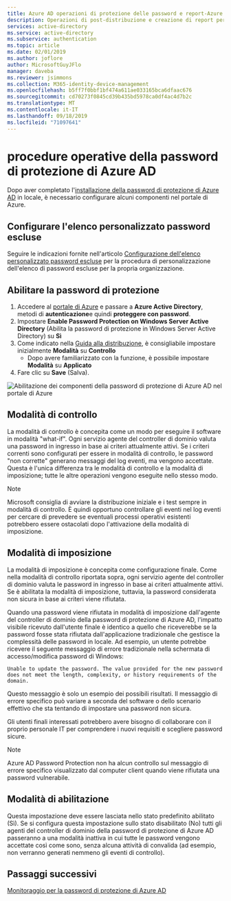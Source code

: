 ```yaml
---
title: Azure AD operazioni di protezione delle password e report-Azure Active Directory
description: Operazioni di post-distribuzione e creazione di report per la protezione delle password Azure AD
services: active-directory
ms.service: active-directory
ms.subservice: authentication
ms.topic: article
ms.date: 02/01/2019
ms.author: joflore
author: MicrosoftGuyJFlo
manager: daveba
ms.reviewer: jsimmons
ms.collection: M365-identity-device-management
ms.openlocfilehash: b5ff7f0bbf1bf474a611ae033165bca6dfaac676
ms.sourcegitcommit: cd70273f0845cd39b435bd5978ca0df4ac4d7b2c
ms.translationtype: MT
ms.contentlocale: it-IT
ms.lasthandoff: 09/18/2019
ms.locfileid: "71097641"
---
```

# <a name="azure-ad-password-protection-operational-procedures"></a>procedure operative della password di protezione di Azure AD

Dopo aver completato l'[installazione della password di protezione di Azure AD](howto-password-ban-bad-on-premises-deploy.md) in locale, è necessario configurare alcuni componenti nel portale di Azure.

## <a name="configure-the-custom-banned-password-list"></a>Configurare l'elenco personalizzato password escluse

Seguire le indicazioni fornite nell'articolo [Configurazione dell'elenco personalizzato password escluse](howto-password-ban-bad-configure.md) per la procedura di personalizzazione dell'elenco di password escluse per la propria organizzazione.

## <a name="enable-password-protection"></a>Abilitare la password di protezione

1. Accedere al [portale di Azure](https://portal.azure.com) e passare a **Azure Active Directory**, metodi di **autenticazione**e quindi **proteggere con password**.
1. Impostare **Enable Password Protection on Windows Server Active Directory** (Abilita la password di protezione in Windows Server Active Directory) su **Sì**
1. Come indicato nella [Guida alla distribuzione](howto-password-ban-bad-on-premises-deploy.md#deployment-strategy), è consigliabile impostare inizialmente **Modalità** su **Controllo**
   * Dopo avere familiarizzato con la funzione, è possibile impostare **Modalità** su **Applicato**
1. Fare clic su **Save** (Salva).

![Abilitazione dei componenti della password di protezione di Azure AD nel portale di Azure](./media/howto-password-ban-bad-on-premises-operations/authentication-methods-password-protection-on-prem.png)

## <a name="audit-mode"></a>Modalità di controllo

La modalità di controllo è concepita come un modo per eseguire il software in modalità "what-if". Ogni servizio agente del controller di dominio valuta una password in ingresso in base ai criteri attualmente attivi. Se i criteri correnti sono configurati per essere in modalità di controllo, le password "non corrette" generano messaggi del log eventi, ma vengono accettate. Questa è l'unica differenza tra le modalità di controllo e la modalità di imposizione; tutte le altre operazioni vengono eseguite nello stesso modo.

> [!NOTE]
> Microsoft consiglia di avviare la distribuzione iniziale e i test sempre in modalità di controllo. È quindi opportuno controllare gli eventi nel log eventi per cercare di prevedere se eventuali processi operativi esistenti potrebbero essere ostacolati dopo l'attivazione della modalità di imposizione.

## <a name="enforce-mode"></a>Modalità di imposizione

La modalità di imposizione è concepita come configurazione finale. Come nella modalità di controllo riportata sopra, ogni servizio agente del controller di dominio valuta le password in ingresso in base ai criteri attualmente attivi. Se è abilitata la modalità di imposizione, tuttavia, la password considerata non sicura in base ai criteri viene rifiutata.

Quando una password viene rifiutata in modalità di imposizione dall'agente del controller di dominio della password di protezione di Azure AD, l'impatto visibile ricevuto dall'utente finale è identico a quello che riceverebbe se la password fosse stata rifiutata dall'applicazione tradizionale che gestisce la complessità delle password in locale. Ad esempio, un utente potrebbe ricevere il seguente messaggio di errore tradizionale nella schermata di accesso/modifica password di Windows:

`Unable to update the password. The value provided for the new password does not meet the length, complexity, or history requirements of the domain.`

Questo messaggio è solo un esempio dei possibili risultati. Il messaggio di errore specifico può variare a seconda del software o dello scenario effettivo che sta tentando di impostare una password non sicura.

Gli utenti finali interessati potrebbero avere bisogno di collaborare con il proprio personale IT per comprendere i nuovi requisiti e scegliere password sicure.

> [!NOTE]
> Azure AD Password Protection non ha alcun controllo sul messaggio di errore specifico visualizzato dal computer client quando viene rifiutata una password vulnerabile.

## <a name="enable-mode"></a>Modalità di abilitazione

Questa impostazione deve essere lasciata nello stato predefinito abilitato (Sì). Se si configura questa impostazione sullo stato disabilitato (No) tutti gli agenti del controller di dominio della password di protezione di Azure AD passeranno a una modalità inattiva in cui tutte le password vengono accettate così come sono, senza alcuna attività di convalida (ad esempio, non verranno generati nemmeno gli eventi di controllo).

## <a name="next-steps"></a>Passaggi successivi

[Monitoraggio per la password di protezione di Azure AD](howto-password-ban-bad-on-premises-monitor.md)
